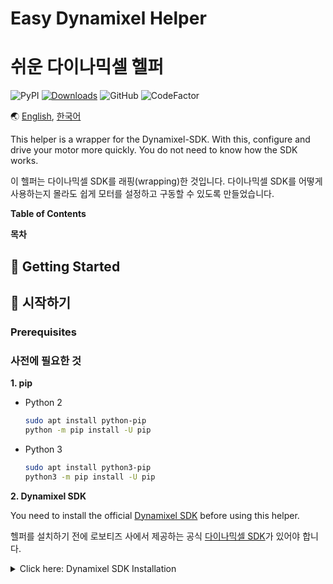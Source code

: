<!---------------------------->
<!-- multilangual suffix: en, kr -->
<!-- no suffix: en -->
<!---------------------------->

<!-- [en] -->
# Easy Dynamixel Helper
<!-- [kr] -->
# 쉬운 다이나믹셀 헬퍼
<!-- [common] -->

![PyPI](https://img.shields.io/pypi/v/dynamixel-helper.svg)
[![Downloads](https://pepy.tech/badge/dynamixel-helper)](https://pepy.tech/project/dynamixel-helper)
![GitHub](https://img.shields.io/github/license/ryul1206/easy-dynamixel-helper.svg)
![CodeFactor](https://www.codefactor.io/repository/github/ryul1206/easy-dynamixel-helper/badge/master)

🌏 [English](https://github.com/ryul1206/easy-dynamixel-helper/blob/master/README.md),
[한국어](https://github.com/ryul1206/easy-dynamixel-helper/blob/master/README.kr.md)

<!-- [en] -->
This helper is a wrapper for the Dynamixel-SDK. With this, configure and drive your motor more quickly. You do not need to know how the SDK works.
<!-- [kr] -->
이 헬퍼는 다이나믹셀 SDK를 래핑(wrapping)한 것입니다. 다이나믹셀 SDK를 어떻게 사용하는지 몰라도 쉽게 모터를 설정하고 구동할 수 있도록 만들었습니다.
<!-- [common] -->

<!-- [ignore] -->
<!-- TODO: update figure (direct writing on the control table) -->
<!-- Your code ===> DXL Helper ===> Your motor(control table) -->

<!-- [en] -->
**Table of Contents**
<!-- [kr] -->
**목차**
<!-- [common] -->

<!-- [[ multilangual toc: no-emoji level=2~3 ]] -->

<!-- [ignore] -->
<!-- README-Template.md -->
<!-- https://gist.github.com/PurpleBooth -->

<!-- [en] -->
## 🚀 Getting Started
<!-- [kr] -->
## 🚀 시작하기
<!-- [common] -->

<!-- [en] -->
### Prerequisites
<!-- [kr] -->
### 사전에 필요한 것
<!-- [common] -->

**1. pip**

- Python 2

    ```bash
    sudo apt install python-pip
    python -m pip install -U pip
    ```

- Python 3

    ```bash
    sudo apt install python3-pip
    python3 -m pip install -U pip
    ```

**2. Dynamixel SDK**

<!-- [en] -->
You need to install the official [Dynamixel SDK](https://github.com/ROBOTIS-GIT/DynamixelSDK) before using this helper.
<!-- [kr] -->
헬퍼를 설치하기 전에 로보티즈 사에서 제공하는 공식 [다이나믹셀 SDK](https://github.com/ROBOTIS-GIT/DynamixelSDK)가 있어야 합니다.
<!-- [common] -->

<!-- [en] -->
<details><summary>Click here: Dynamixel SDK Installation</summary>
<p>
<!-- [kr] -->
<details><summary>클릭하여 보기: 다이나믹셀 SDK 설치 방법</summary>
<p>
<!-- [common] -->

<!-- [en] -->
1. Clone the official SDK repository into your custom folder, for example, I created `~/lib`.
<!-- [kr] -->
1. 라이브러리를 설치할 공간에 공식 SDK 코드를 내려받습니다. 예를 들어, 저는 `~/lib` 폴더를 만들었습니다.
<!-- [common] -->

    ```bash
    git clone https://github.com/ROBOTIS-GIT/DynamixelSDK.git
    ```
<!-- [en] -->
2. Go into the folder `/DynamixelSDK/python` of your cloned SDK.
<!-- [kr] -->
2. 방금 내려받은 SDK 폴더에서 `/DynamixelSDK/python` 위치로 이동합니다.
<!-- [common] -->

    ```bash
    cd ${your_download_path}/DynamixelSDK/python
    ```

<!-- [en] -->
3. Run `setup.py` as administrator to install the library.
<!-- [kr] -->
3. 관리자 권한으로 `setup.py`를 실행하면 SDK 설치가 끝납니다.
<!-- [common] -->

    ```bash
    python setup.py install
    ```

</p>
</details>

<!-- [en] -->
### Installation
<!-- [kr] -->
### 설치
<!-- [common] -->

<!-- [en] -->
Simply type `pip` command below to install this helper.
<!-- [kr] -->
헬퍼의 설치는 간단히 `pip` 명령만 하면 됩니다.
<!-- [common] -->

```bash
pip install dynamixel_helper --user
```

<!-- [en] -->
## 🐣 Simple Example
<!-- [kr] -->
## 🐣 간단한 예제
<!-- [common] -->

<!-- [en] -->
The following code is an example of turning on the motor torque.
<!-- [kr] -->
아래의 코드는 모터의 토크를 켜는 예제입니다.
<!-- [common] -->

```python
from dynamixel_helper import DxlHelper

helper = DxlHelper("preset/{your_robot}.json")
motor = helper.get_motor(0)  # id: 0
motor.set_torque(True)
```

<!-- [en] -->
## 💎 Features
<!-- [kr] -->
## 💎 특징들
<!-- [common] -->

<!-- [en] -->
- Motor configurations in JSON format
<!-- [kr] -->
- JSON 양식으로 모터 구성을 설정
<!-- [en] -->
- Support for Python 3 and 2
<!-- [kr] -->
- 파이썬 3 및 2 지원
<!-- [en] -->
- Easy multiple USB connections
<!-- [kr] -->
- 쉬워진 USB 다중 연결
<!-- [common] -->

<!-- [en] -->
## 🌱 Tutorials
<!-- [kr] -->
## 🌱 튜토리얼
<!-- [common] -->

<!-- [en] -->
[Go to tutorials](https://github.com/ryul1206/easy-dynamixel-helper/blob/master/tutorial/TUTORIAL.en.md)
<!-- [kr] -->
[튜토리얼로 이동](https://github.com/ryul1206/easy-dynamixel-helper/blob/master/tutorial/TUTORIAL.kr.md)
<!-- [common] -->

<!-- [en] -->
## 🚩 Release Notes
<!-- [kr] -->
## 🚩 릴리즈 노트
<!-- [common] -->

<!-- [kr] -->
> 릴리즈 노트는 기복적으로 영어로만 제공될 계획입니다. 그래도 몇가지 중요한 항목은 한글로도 제공하려 합니다.
<!-- [common] -->

[Go to release notes](https://github.com/ryul1206/easy-dynamixel-helper/blob/master/CHANGELOG.md#Release-Notes)

<!-- [en] -->
## 💌 Contributing
<!-- [kr] -->
## 💌 기여하기
<!-- [common] -->

<!-- [en] -->
- We will welcome whatever your contribution is!
- If you are planning to send a new `Pull request`, please send them into the `develop` Branch.😍
<!-- [kr] -->
- 여러분의 기여가 어떠한 내용이든 어떠한 방법이든 상관없이 언제나 환영합니다!
- 만약 `Pull request`를 보내실 계획이라면 `develop` 브랜치로 부탁드립니다.😍
<!-- common -->

<!-- [ignore] -->
//<!-- [en] -->
//### Pull Request Process
//<!-- [kr] -->
//### Pull Request 절차
//<!-- [common] -->

<!-- [en] -->
### Style Guide
<!-- [kr] -->
### 스타일 가이드
<!-- [common] -->

<!-- [en] -->
> This style guide is only a recommendation, never more important than your interest and contributions.

- Our default Python style is [PEP 8](https://www.python.org/dev/peps/pep-0008/).
- If you use [VSCode](https://code.visualstudio.com/) as your code editor, please refer to the following settings. This setting is a part of our `setting.json`.
<!-- [kr] -->
> 이 스타일 가이드는 추천사항일 뿐입니다. 어떠한 경우에도 여러분의 관심과 기여보다 중요한 것은 아닙니다.

- 파이썬 스타일은 [PEP 8](https://www.python.org/dev/peps/pep-0008/)을 기본으로 사용합니다.
- [VSCode](https://code.visualstudio.com/)를 코드에디터로 사용한다면 아래의 세팅을 참고해주세요. 이 세팅은 저희의 `setting.json` 일부입니다.
<!-- [common] -->

    ```json
    {
        "editor.tabSize": 4,
        "[json]": {
            "editor.tabSize": 2
        },
        "python.linting.pylintEnabled": false,
        "python.linting.pep8Enabled": true,
        "python.linting.enabled": true
    }
    ```

<!-- [ignore] -->
//<!-- [en] -->
//### Code of Conduct
//<!-- [kr] -->
//### 행동 강령
//<!-- [common] -->

<!-- [en] -->
## 🔧 Maintainers
<!-- [kr] -->
## 🔧 유지 관리자
<!-- [common] -->

<!-- [en] -->
- **Hong-ryul Jung** _Initial work_ [ryul1206](https://github.com/ryul1206)
- **Il-ho Oh** _Initial work_ [ohilho](https://github.com/ohilho)
<!-- [kr] -->
- **정홍렬** _Initial work_ [ryul1206](https://github.com/ryul1206)
- **오일호** _Initial work_ [ohilho](https://github.com/ohilho)
<!-- [common] -->

<!-- [en] -->
## 📜 Licenses
<!-- [kr] -->
## 📜 라이센스
<!-- [common] -->

<!-- [en] -->
The contents of this repository are subject to the [MIT License](https://github.com/ryul1206/easy-dynamixel-helper/blob/master/LICENSE) by default, except as noted below.
<!-- [kr] -->
이 저장소에 있는 내용은 기본적으로 [MIT License](https://github.com/ryul1206/easy-dynamixel-helper/blob/master/LICENSE)를 따릅니다. 예외적인 항목에 대해서는 아래 목록을 보아주십시오.
<!-- [common] -->

<!-- [en] -->
- Dynamixel SDK is under the [Apache-2.0](https://github.com/ROBOTIS-GIT/DynamixelSDK/blob/master/LICENSE)
<!-- [kr] -->
- 다이나믹셀 SDK는 [Apache-2.0](https://github.com/ROBOTIS-GIT/DynamixelSDK/blob/master/LICENSE)을 따릅니다.
<!-- [common] -->
